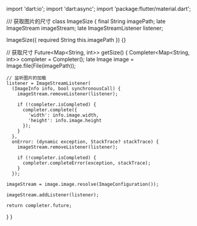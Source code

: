 import 'dart:io';
import 'dart:async';
import 'package:flutter/material.dart';

/// 获取图片的尺寸
class ImageSize {
  final String imagePath;
  late ImageStream imageStream;
  late ImageStreamListener listener;

  ImageSize({ required String this.imagePath }) {}

  // 获取尺寸
  Future<Map<String, int>> getSize() {
    Completer<Map<String, int>> completer = Completer();
    late Image image = Image.file(File(imagePath));

    // 监听图片的加载
    listener = ImageStreamListener(
      (ImageInfo info, bool synchronousCall) {
        imageStream.removeListener(listener);

        if (!completer.isCompleted) {
          completer.complete({
            'width': info.image.width,
            'height': info.image.height
          });
        }
      },
      onError: (dynamic exception, StackTrace? stackTrace) {
        imageStream.removeListener(listener);

        if (!completer.isCompleted) {
          completer.completeError(exception, stackTrace);
        }
      });

    imageStream = image.image.resolve(ImageConfiguration());

    imageStream.addListener(listener);

    return completer.future;
  }
}